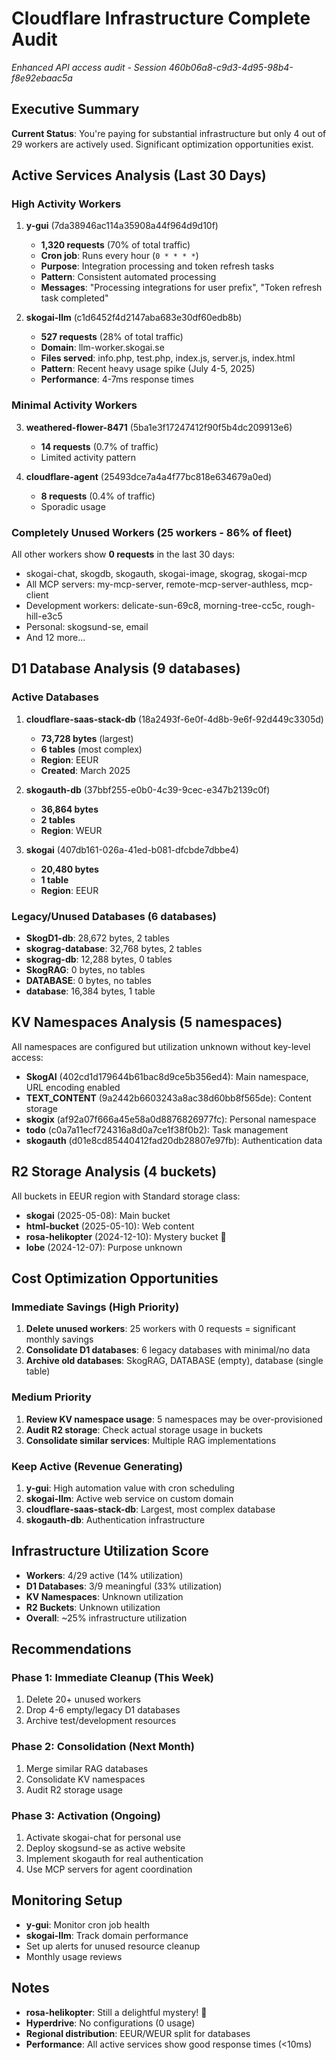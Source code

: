 # Cloudflare Infrastructure Complete Audit

*Enhanced API access audit - Session 460b06a8-c9d3-4d95-98b4-f8e92ebaac5a*

## Executive Summary

**Current Status**: You're paying for substantial infrastructure but only 4 out of 29 workers are actively used. Significant optimization opportunities exist.

## Active Services Analysis (Last 30 Days)

### High Activity Workers
1. **y-gui** (7da38946ac114a35908a44f964d9d10f)
   - **1,320 requests** (70% of total traffic)
   - **Cron job**: Runs every hour (`0 * * * *`)
   - **Purpose**: Integration processing and token refresh tasks
   - **Pattern**: Consistent automated processing
   - **Messages**: "Processing integrations for user prefix", "Token refresh task completed"

2. **skogai-llm** (c1d6452f4d2147aba683e30df60edb8b)
   - **527 requests** (28% of total traffic)
   - **Domain**: llm-worker.skogai.se
   - **Files served**: info.php, test.php, index.js, server.js, index.html
   - **Pattern**: Recent heavy usage spike (July 4-5, 2025)
   - **Performance**: 4-7ms response times

### Minimal Activity Workers
3. **weathered-flower-8471** (5ba1e3f17247412f90f5b4dc209913e6)
   - **14 requests** (0.7% of traffic)
   - Limited activity pattern

4. **cloudflare-agent** (25493dce7a4a4f77bc818e634679a0ed)
   - **8 requests** (0.4% of traffic)
   - Sporadic usage

### Completely Unused Workers (25 workers - 86% of fleet)
All other workers show **0 requests** in the last 30 days:
- skogai-chat, skogdb, skogauth, skogai-image, skograg, skogai-mcp
- All MCP servers: my-mcp-server, remote-mcp-server-authless, mcp-client
- Development workers: delicate-sun-69c8, morning-tree-cc5c, rough-hill-e3c5
- Personal: skogsund-se, email
- And 12 more...

## D1 Database Analysis (9 databases)

### Active Databases
1. **cloudflare-saas-stack-db** (18a2493f-6e0f-4d8b-9e6f-92d449c3305d)
   - **73,728 bytes** (largest)
   - **6 tables** (most complex)
   - **Region**: EEUR
   - **Created**: March 2025

2. **skogauth-db** (37bbf255-e0b0-4c39-9cec-e347b2139c0f)
   - **36,864 bytes**
   - **2 tables**
   - **Region**: WEUR

3. **skogai** (407db161-026a-41ed-b081-dfcbde7dbbe4)
   - **20,480 bytes**
   - **1 table**
   - **Region**: EEUR

### Legacy/Unused Databases (6 databases)
- **SkogD1-db**: 28,672 bytes, 2 tables
- **skograg-database**: 32,768 bytes, 2 tables  
- **skograg-db**: 12,288 bytes, 0 tables
- **SkogRAG**: 0 bytes, no tables
- **DATABASE**: 0 bytes, no tables
- **database**: 16,384 bytes, 1 table

## KV Namespaces Analysis (5 namespaces)

All namespaces are configured but utilization unknown without key-level access:
- **SkogAI** (402cd1d179644b61bac8d9ce5b356ed4): Main namespace, URL encoding enabled
- **TEXT_CONTENT** (9a2442b6603243a8ac38d60bb8f565de): Content storage
- **skogix** (af92a07f666a45e58a0d8876826977fc): Personal namespace
- **todo** (c0a7a11ecf724316a8d0a7ce1f38f0b2): Task management
- **skogauth** (d01e8cd85440412fad20db28807e97fb): Authentication data

## R2 Storage Analysis (4 buckets)

All buckets in EEUR region with Standard storage class:
- **skogai** (2025-05-08): Main bucket
- **html-bucket** (2025-05-10): Web content
- **rosa-helikopter** (2024-12-10): Mystery bucket 🚁
- **lobe** (2024-12-07): Purpose unknown

## Cost Optimization Opportunities

### Immediate Savings (High Priority)
1. **Delete unused workers**: 25 workers with 0 requests = significant monthly savings
2. **Consolidate D1 databases**: 6 legacy databases with minimal/no data
3. **Archive old databases**: SkogRAG, DATABASE (empty), database (single table)

### Medium Priority
1. **Review KV namespace usage**: 5 namespaces may be over-provisioned
2. **Audit R2 storage**: Check actual storage usage in buckets
3. **Consolidate similar services**: Multiple RAG implementations

### Keep Active (Revenue Generating)
1. **y-gui**: High automation value with cron scheduling
2. **skogai-llm**: Active web service on custom domain
3. **cloudflare-saas-stack-db**: Largest, most complex database
4. **skogauth-db**: Authentication infrastructure

## Infrastructure Utilization Score

- **Workers**: 4/29 active (14% utilization)
- **D1 Databases**: 3/9 meaningful (33% utilization)  
- **KV Namespaces**: Unknown utilization
- **R2 Buckets**: Unknown utilization
- **Overall**: ~25% infrastructure utilization

## Recommendations

### Phase 1: Immediate Cleanup (This Week)
1. Delete 20+ unused workers
2. Drop 4-6 empty/legacy D1 databases
3. Archive test/development resources

### Phase 2: Consolidation (Next Month)
1. Merge similar RAG databases
2. Consolidate KV namespaces
3. Audit R2 storage usage

### Phase 3: Activation (Ongoing)
1. Activate skogai-chat for personal use
2. Deploy skogsund-se as active website
3. Implement skogauth for real authentication
4. Use MCP servers for agent coordination

## Monitoring Setup
- **y-gui**: Monitor cron job health
- **skogai-llm**: Track domain performance
- Set up alerts for unused resource cleanup
- Monthly usage reviews

## Notes
- **rosa-helikopter**: Still a delightful mystery! 🚁
- **Hyperdrive**: No configurations (0 usage)
- **Regional distribution**: EEUR/WEUR split for databases
- **Performance**: All active services show good response times (<10ms)